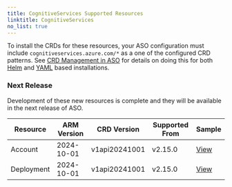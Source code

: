 ```yaml
---
title: CognitiveServices Supported Resources
linktitle: CognitiveServices
no_list: true
---
```

To install the CRDs for these resources, your ASO configuration must include `cognitiveservices.azure.com/*` as a one of the configured CRD patterns. See [CRD Management in ASO](https://azure.github.io/azure-service-operator/guide/crd-management/) for details on doing this for both [Helm](https://azure.github.io/azure-service-operator/guide/crd-management/#helm) and [YAML](https://azure.github.io/azure-service-operator/guide/crd-management/#yaml) based installations.

### Next Release

Development of these new resources is complete and they will be available in the next release of ASO.

| Resource   | ARM Version | CRD Version   | Supported From | Sample                                                                                                                                     |
|------------|-------------|---------------|----------------|--------------------------------------------------------------------------------------------------------------------------------------------|
| Account    | 2024-10-01  | v1api20241001 | v2.15.0        | [View](https://github.com/Azure/azure-service-operator/tree/main/v2/samples/cognitiveservices/v1api20241001/v1api20241001_account.yaml)    |
| Deployment | 2024-10-01  | v1api20241001 | v2.15.0        | [View](https://github.com/Azure/azure-service-operator/tree/main/v2/samples/cognitiveservices/v1api20241001/v1api20241001_deployment.yaml) |

